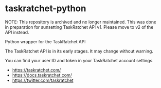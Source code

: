 # taskratchet-python

NOTE: This repository is archived and no longer maintained. This was done in
preparation for sunsetting TaskRatchet API v1. Please move to v2 of the API
instead.

Python wrapper for the TaskRatchet API

The TaskRatchet API is in its early stages. It may change without warning.

You can find your user ID and token in your TaskRatchet account settings.

- <https://taskratchet.com/>
- <https://docs.taskratchet.com/>
- <https://twitter.com/taskratchet>
